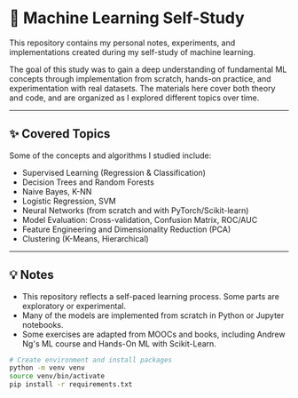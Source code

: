 # 🧠 Machine Learning Self-Study

This repository contains my personal notes, experiments, and implementations created during my self-study of machine learning.

The goal of this study was to gain a deep understanding of fundamental ML concepts through implementation from scratch, hands-on practice, and experimentation with real datasets. The materials here cover both theory and code, and are organized as I explored different topics over time.

---

## ✨ Covered Topics

Some of the concepts and algorithms I studied include:

- Supervised Learning (Regression & Classification)
- Decision Trees and Random Forests
- Naive Bayes, K-NN
- Logistic Regression, SVM
- Neural Networks (from scratch and with PyTorch/Scikit-learn)
- Model Evaluation: Cross-validation, Confusion Matrix, ROC/AUC
- Feature Engineering and Dimensionality Reduction (PCA)
- Clustering (K-Means, Hierarchical)

---

## 💡 Notes

- This repository reflects a self-paced learning process. Some parts are exploratory or experimental.
- Many of the models are implemented from scratch in Python or Jupyter notebooks.
- Some exercises are adapted from MOOCs and books, including Andrew Ng's ML course and Hands-On ML with Scikit-Learn.


```bash
# Create environment and install packages
python -m venv venv
source venv/bin/activate
pip install -r requirements.txt
